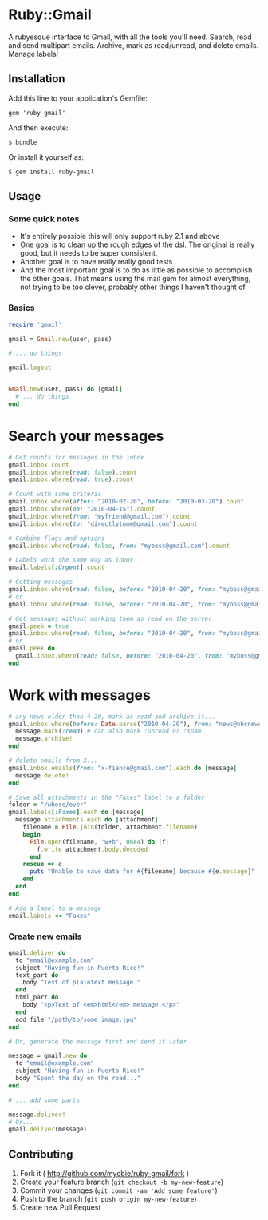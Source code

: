 # Ruby::Gmail

A rubyesque interface to Gmail, with all the tools you'll need. Search, read and send multipart emails. Archive, mark as read/unread, and delete emails. Manage labels!

## Installation

Add this line to your application's Gemfile:

    gem 'ruby-gmail'

And then execute:

    $ bundle

Or install it yourself as:

    $ gem install ruby-gmail

## Usage

### Some quick notes

* It's entirely possible this will only support ruby 2.1 and above
* One goal is to clean up the rough edges of the dsl. The original is
  really good, but it needs to be super consistent.
* Another goal is to have really really good tests
* And the most important goal is to do as little as possible to
  accomplish the other goals. That means using the mail gem for almost
  everything, not trying to be too clever, probably other things I
  haven't thought of.

### Basics

```ruby
require 'gmail'

gmail = Gmail.new(user, pass)

# ... do things

gmail.logout


Gmail.new(user, pass) do |gmail|
  # ... do things
end
```

# Search your messages

```ruby
# Get counts for messages in the inbox
gmail.inbox.count
gmail.inbox.where(read: false).count
gmail.inbox.where(read: true).count

# Count with some criteria
gmail.inbox.where(after: "2010-02-20", before: "2010-03-20").count
gmail.inbox.where(on: "2010-04-15").count
gmail.inbox.where(from: "myfriend@gmail.com").count
gmail.inbox.where(to: "directlytome@gmail.com").count

# Combine flags and options
gmail.inbox.where(read: false, from: "myboss@gmail.com").count

# Labels work the same way as inbox
gmail.labels[:Urgent].count

# Getting messages
gmail.inbox.where(read: false, before: "2010-04-20", from: "myboss@gmail.com").to_a
# or
gmail.inbox.where(read: false, before: "2010-04-20", from: "myboss@gmail.com").messages

# Get messages without marking them as read on the server
gmail.peek = true
gmail.inbox.where(read: false, before: "2010-04-20", from: "myboss@gmail.com").to_a
# or
gmail.peek do
  gmail.inbox.where(read: false, before: "2010-04-20", from: "myboss@gmail.com").first
end
```

# Work with messages

```ruby
# any news older than 4-20, mark as read and archive it...
gmail.inbox.where(before: Date.parse("2010-04-20"), from: "news@nbcnews.com").each do |message|
  message.mark(:read) # can also mark :unread or :spam
  message.archive!
end

# delete emails from X...
gmail.inbox.emails(from: "x-fiancé@gmail.com").each do |message|
  message.delete!
end

# Save all attachments in the "Faxes" label to a folder
folder = "/where/ever"
gmail.labels[:Faxes].each do |message|
  message.attachments.each do |attachment|
    filename = File.join(folder, attachment.filename)
    begin
      File.open(filename, "w+b", 0644) do |f|
        f.write attachment.body.decoded
      end
    rescue => e
      puts "Unable to save data for #{filename} because #{e.message}"
    end
  end
end

# Add a label to a message
email.labels << "Faxes"
```

### Create new emails

```ruby
gmail.deliver do
  to "email@example.com"
  subject "Having fun in Puerto Rico!"
  text_part do
    body "Text of plaintext message."
  end
  html_part do
    body "<p>Text of <em>html</em> message.</p>"
  end
  add_file "/path/to/some_image.jpg"
end

# Or, generate the message first and send it later

message = gmail.new do
  to "email@example.com"
  subject "Having fun in Puerto Rico!"
  body "Spent the day on the road..."
end

# ... add some parts

message.deliver!
# Or...
gmail.deliver(message)
```

## Contributing

1. Fork it ( http://github.com/myobie/ruby-gmail/fork )
2. Create your feature branch (`git checkout -b my-new-feature`)
3. Commit your changes (`git commit -am 'Add some feature'`)
4. Push to the branch (`git push origin my-new-feature`)
5. Create new Pull Request
